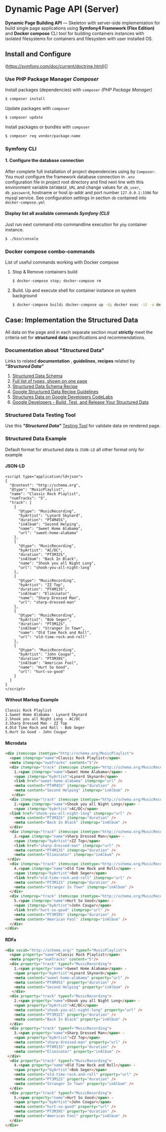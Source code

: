 Dynamic Page API (Server)
=========================

**Dynamic Page Building API** &mdash; Skeleton with server-side implementation for build single page applications
using **Symfony4 Framework (Flex Edition)** and **Docker compose** CLI tool for building containers instances with 
isolated filesystems for containers and filesystem with user installed OS.


## Install and Configure

(https://symfony.com/doc/current/doctrine.html)[]

### Use PHP Package Manager *Composer*

Install packages (dependencies) with `composer` *(PHP Package Manager)*
```bash
$ composer install
```

Update packages with `composer`
```bash
$ composer update
```

Install packages or bundles with `composer`
```bash
$ composer req vendor/package-name
```

### Symfony CLI

#### 1. Configure the database connection

After complete full installation of project dependencies using by `Composer`.
You must configure the framework database connection in `.env` configuration file in project root directory 
and find next line with this environment variable `DATABASE_URL` and change values for `db_user`, `db_password`,
hostname or host ip-addr and port number `127.0.0.1:3306` for mysql service. See configuration settings in section `db`
contained into `docker-compose.yml`

#### Display list all available commands *Symfony (CLI)*

Just run next command into commandline execution for `php` container instance.
```bash
$ ./bin/console
```

### Docker compose combo-commands

List of useful commands working with Docker compose

1. Stop & Remove containers build
    ```bash
    $ docker-compose stop; docker-compose rm
    ```

1. Build. Up and execute shell for container instance on system background
    ```bash
    $ docker-compose build; docker-compose up -d; docker exec -it -u dev php bash
    ```

## Case: Implementation the Structured Data

All data on the page and in each separate section must **strictly** meet the criteria set for **structured data**
specifications and recommendations.


### Documentation about "Structured Data"

Links to related **documentation** , **guidelines**, **recipes** related by ***"Structured Data"***

1. [Structured Data Schema](https://schema.org/docs/schemas.html)
1. [Full list of types, shown on one page](https://schema.org/docs/full.html)
1. [Structured Data Schema Recipe](https://schema.org/Recipe)
1. [Google Structured Data Recipe Guidelines](https://developers.google.com/search/docs/data-types/recipe#guidelines)
1. [Structures Data on Google Developers CodeLabs](https://codelabs.developers.google.com/codelabs/structured-data/index.html#0)
1. [Google Developers - Build, Test, and Release Your Structured Data](https://developers.google.com/search/docs/guides/prototype)

### Structured Data Testing Tool

Use this ***"Structured Data"*** [Testing Tool](https://search.google.com/structured-data/testing-tool) for validate 
data on rendered page.

### Structured Data Example

Default format for structured data is `JSON-LD` all other format only for example

#### JSON-LD

```metadata json
<script type="application/ld+json">
{
  "@context": "http://schema.org",
  "@type": "MusicPlaylist",
  "name": "Classic Rock Playlist",
  "numTracks": "5",
  "track": [
    {
      "@type": "MusicRecording",
      "byArtist": "Lynard Skynard",
      "duration": "PT4M45S",
      "inAlbum": "Second Helping",
      "name": "Sweet Home Alabama",
      "url": "sweet-home-alabama"
    },
    {
      "@type": "MusicRecording",
      "byArtist": "AC/DC",
      "duration": "PT3M32S",
      "inAlbum": "Back In Black",
      "name": "Shook you all Night Long",
      "url": "shook-you-all-night-long"
    },
    {
      "@type": "MusicRecording",
      "byArtist": "ZZ Top",
      "duration": "PT4M13S",
      "inAlbum": "Eliminator",
      "name": "Sharp Dressed Man",
      "url": "sharp-dressed-man"
    },
    {
      "@type": "MusicRecording",
      "byArtist": "Bob Seger",
      "duration": "PT3M12S",
      "inAlbum": "Stranger In Town",
      "name": "Old Time Rock and Roll",
      "url": "old-time-rock-and-roll"
    },
    {
      "@type": "MusicRecording",
      "byArtist": "John Cougar",
      "duration": "PT3M39S",
      "inAlbum": "American Fool",
      "name": "Hurt So Good",
      "url": "hurt-so-good"
    }
  ]
}
</script>
```

#### Without Markup Example
```text
Classic Rock Playlist
1.Sweet Home Alabama - Lynard Skynard
2.Shook you all Night Long - AC/DC
3.Sharp Dressed Man - ZZ Top
4.Old Time Rock and Roll - Bob Seger
5.Hurt So Good - John Cougar
```

#### Microdata
```html
<div itemscope itemtype="http://schema.org/MusicPlaylist">
  <span itemprop="name">Classic Rock Playlist</span>
  <meta itemprop="numTracks" content="5"/>
  <div itemprop="track" itemscope itemtype="http://schema.org/MusicRecording">
    1.<span itemprop="name">Sweet Home Alabama</span> -
    <span itemprop="byArtist">Lynard Skynard</span>
    <link href="sweet-home-alabama" itemprop="url" />
    <meta content="PT4M45S" itemprop="duration" />
    <meta content="Second Helping" itemprop="inAlbum" />
   </div>
  <div itemprop="track" itemscope itemtype="http://schema.org/MusicRecording">
    2.<span itemprop="name">Shook you all Night Long</span> -
    <span itemprop="byArtist">AC/DC</span>
  <link href="shook-you-all-night-long" itemprop="url" />
    <meta content="PT3M32S" itemprop="duration" />
    <meta content="Back In Black" itemprop="inAlbum" />
  </div>
  <div itemprop="track" itemscope itemtype="http://schema.org/MusicRecording">
    3.<span itemprop="name">Sharp Dressed Man</span> -
    <span itemprop="byArtist">ZZ Top</span>
    <link href="sharp-dressed-man" itemprop="url" />
    <meta content="PT4M13S" itemprop="duration" />
    <meta content="Eliminator" itemprop="inAlbum" />
 </div>
  <div itemprop="track" itemscope itemtype="http://schema.org/MusicRecording">
    4.<span itemprop="name">Old Time Rock and Roll</span> -
    <span itemprop="byArtist">Bob Seger</span>
    <link href="old-time-rock-and-roll" itemprop="url" />
    <meta content="PT3M12S" itemprop="duration" />
    <meta content="Stranger In Town" itemprop="inAlbum" />
  </div>
  <div itemprop="track" itemscope itemtype="http://schema.org/MusicRecording">
    5.<span itemprop="name">Hurt So Good</span> -
    <span itemprop="byArtist">John Cougar</span>
    <link href="hurt-so-good" itemprop="url" />
    <meta content="PT3M39S" itemprop="duration" />
    <meta content="American Fool" itemprop="inAlbum" />
  </div>
</div>
```

#### RDFa
```html
<div vocab="http://schema.org/" typeof="MusicPlaylist">
  <span property="name">Classic Rock Playlist</span>
  <meta property="numTracks" content="5"/>
  <div property="track" typeof="MusicRecording">
    1.<span property="name">Sweet Home Alabama</span> -
    <span property="byArtist">Lynard Skynard</span>
    <meta content="sweet-home-alabama" property="url" />
    <meta content="PT4M45S" property="duration" />
    <meta content="Second Helping" property="inAlbum" />
   </div>
  <div property="track" typeof="MusicRecording">
    2.<span property="name">Shook you all Night Long</span> -
    <span property="byArtist">AC/DC</span>
    <meta content="shook-you-all-night-long" property="url" />
    <meta content="PT3M32S" property="duration" />
    <meta content="Back In Black" property="inAlbum" />
  </div>
  <div property="track" typeof="MusicRecording">
    3.<span property="name">Sharp Dressed Man</span> -
    <span property="byArtist">ZZ Top</span>
    <meta content="sharp-dressed-man" property="url" />
    <meta content="PT4M13S" property="duration" />
    <meta content="Eliminator" property="inAlbum" />
 </div>
  <div property="track" typeof="MusicRecording">
    4.<span property="name">Old Time Rock and Roll</span> -
    <span property="byArtist">Bob Seger</span>
    <meta content="old-time-rock-and-roll" property="url" />
    <meta content="PT3M12S" property="duration" />
    <meta content="Stranger In Town" property="inAlbum" />
  </div>
  <div property="track" typeof="MusicRecording">
    5.<span property="name">Hurt So Good</span> -
    <span property="byArtist">John Cougar</span>
    <meta content="hurt-so-good" property="url" />
    <meta content="PT3M39S" property="duration" />
    <meta content="American Fool" property="inAlbum" />
  </div>
</div>
```